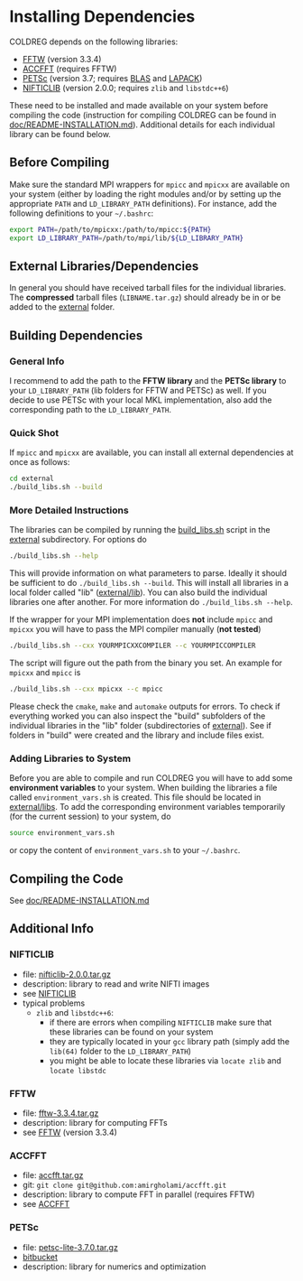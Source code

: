 # Installing Dependencies

COLDREG depends on the following libraries:

* [FFTW](http://www.fftw.org) (version 3.3.4)
* [ACCFFT](http://accfft.org) (requires FFTW)
* [PETSc](https://www.mcs.anl.gov/petsc/) (version 3.7; requires [BLAS](http://www.netlib.org/blas/) and [LAPACK](http://www.netlib.org/lapack/))
* [NIFTICLIB](https://sourceforge.net/projects/niftilib/files/nifticlib/) (version 2.0.0; requires `zlib` and `libstdc++6`)

These need to be installed and made available on your system before compiling the code (instruction for compiling COLDREG can be found in [doc/README-INSTALLATION.md](README-INSTALLATION.md)). Additional details for each individual library can be found below.

## Before Compiling

Make sure the standard MPI wrappers for `mpicc` and `mpicxx` are available on your system (either by loading the right modules and/or by setting up the appropriate `PATH` and `LD_LIBRARY_PATH` definitions). For instance, add the following definitions to your `~/.bashrc`:

```bash
export PATH=/path/to/mpicxx:/path/to/mpicc:${PATH}
export LD_LIBRARY_PATH=/path/to/mpi/lib/${LD_LIBRARY_PATH}
```

## External Libraries/Dependencies

In general you should have received tarball files for the individual libraries. The **compressed** tarball files (`LIBNAME.tar.gz`) should already be in or be added to the [external](../external) folder.



## Building Dependencies

### General Info

I recommend to add the path to the **FFTW library** and the **PETSc library** to your `LD_LIBRARY_PATH` (lib folders for FFTW and PETSc) as well. If you decide to use PETSc with your local MKL implementation, also add the corresponding path to the `LD_LIBRARY_PATH`.


### Quick Shot

If `mpicc` and `mpicxx` are available, you can install all external dependencies at once as follows:

```bash
cd external
./build_libs.sh --build
```


### More Detailed Instructions

The libraries can be compiled by running the [build_libs.sh](../external/build_libs.sh) script in the [external](../external) subdirectory. For options do

```bash
./build_libs.sh --help
```

This will provide information on what parameters to parse. Ideally it should be sufficient to do `./build_libs.sh --build`.  This will install all libraries in a local folder called "lib" ([external/lib](../external/lib/)). You can also build the individual libraries one after another. For more information do `./build_libs.sh --help`. 

If the wrapper for your MPI implementation does **not** include `mpicc` and `mpicxx` you will have to pass the MPI compiler manually (**not tested**)

```bash
./build_libs.sh --cxx YOURMPICXXCOMPILER --c YOURMPICCOMPILER
```

The script will figure out the path from the binary you set. An example for `mpicxx` and `mpicc` is

```bash
./build_libs.sh --cxx mpicxx --c mpicc
```

Please check the `cmake`, `make` and `automake` outputs for errors. To check if everything worked you can also inspect the "build" subfolders of the individual libraries in the "lib" folder (subdirectories of [external](../external)). See if folders in "build" were created and the library and include files exist.


### Adding Libraries to System

Before you are able to compile and run COLDREG you will have to add some **environment variables** to your system. When building the libraries a file called `environment_vars.sh` is created. This file should be located in [external/libs](../external/libs). To add the corresponding environment variables temporarily (for the current session) to your system, do

```bash
source environment_vars.sh
```

or copy the content of `environment_vars.sh` to your `~/.bashrc`.


## Compiling the Code

See [doc/README-INSTALLATION.md](README-INSTALLATION.md)



## Additional Info


### NIFTICLIB

* file: [nifticlib-2.0.0.tar.gz](https://sourceforge.net/projects/niftilib/files/nifticlib/nifticlib_2_0_0/)
* description: library to read and write NIFTI images
* see [NIFTICLIB](https://sourceforge.net/projects/niftilib/files/nifticlib/) 
* typical problems
	* `zlib` and `libstdc++6`:
		* if there are errors when compiling `NIFTICLIB` make sure that these libraries can be found on your system
		* they are typically located in your `gcc` library path (simply add the `lib(64)` folder to the `LD_LIBRARY_PATH`)
		* you might be able to locate these libraries via `locate zlib` and `locate libstdc`


### FFTW

* file: [fftw-3.3.4.tar.gz](ftp://ftp.fftw.org/pub/fftw/fftw-3.3.4.tar.gz)
* description: library for computing FFTs
* see [FFTW](http://www.fftw.org) (version 3.3.4)


### ACCFFT

* file: [accfft.tar.gz](https://github.com/amirgholami/accfft)
* git: `git clone git@github.com:amirgholami/accfft.git`
* description: library to compute FFT in parallel (requires FFTW)
* see [ACCFFT](http://www.accfft.org)


### PETSc

* file: [petsc-lite-3.7.0.tar.gz](http://ftp.mcs.anl.gov/pub/petsc/release-snapshots/petsc-lite-3.7.0.tar.gz)
* [bitbucket](https://bitbucket.org/petsc/petsc)
* description: library for numerics and optimization

